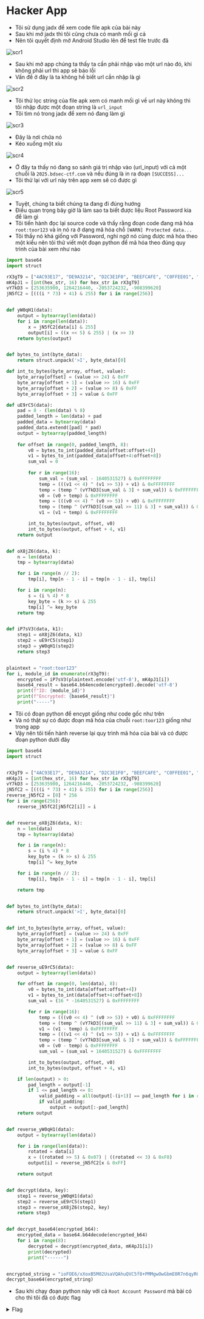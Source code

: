 # Hacker App

- Tôi sử dụng jadx để xem code file apk của bài này
- Sau khi mở jadx thì tôi cũng chưa có manh mối gì cả
- Nên tôi quyết định mở Android Studio lên để test file trước đã

![scr1](./images/scr1.png)
- Sau khi mở app chúng ta thấy ta cần phải nhập vào một url nào đó, khi không phải url thì app sẽ báo lỗi
- Vấn đề ở đây là ta không hề biết url cần nhập là gì

![scr2](./images/scr2.png)
- Tôi thử lọc string của file apk xem có manh mối gì về url này không thì tôi nhập được một đoạn string là `url_input`
- Tôi tìm nó trong jadx để xem nó đang làm gì

![scr3](./images/scr3.png)
- Đây là nơi chứa nó
- Kéo xuống một xíu

![scr4](./images/scr4.png)
- Ở đây ta thấy nó đang so sánh giá trị nhập vào (url_input) với cả một chuỗi là `2025.bdsec-ctf.com` và nếu đúng là in ra đoạn `[SUCCESS]...`
- Tôi thử lại với url này trên app xem sẽ có được gì

![scr5](./images/scr5.png)
- Tuyệt, chúng ta biết chúng ta đang đi đúng hướng
- Điều quan trọng bây giờ là làm sao ta biết được liệu Root Password kia để làm gì
- Tôi tiến hành đọc lại source code và thấy rằng đoạn code đang mã hóa `root:toor123` và in nó ra ở dạng mã hóa chỗ `[WARN] Protected data...`
- Tôi thấy nó khá giống với Password, nghi ngờ nó cùng được mã hóa theo một kiểu nên tôi thử viết một đoạn python để mã hóa theo đúng quy trình của bài xem như nào

``` python
import base64
import struct

rX3gT9 = ["4AC93E17", "DE9A3214", "D2C3E1F0", "BEEFCAFE", "C0FFEE01", "BAADF00D", "CAFEBABE", "8BADF00D"]
mK4pJ1 = [int(hex_str, 16) for hex_str in rX3gT9]
vY7kD3 = [253635900, 1264216440, -2053724232, -908399620]
jN5fC2 = [(((i * 73) + 41) & 255) for i in range(256)]


def yW0qH1(data):
    output = bytearray(len(data))
    for i in range(len(data)):
        x = jN5fC2[data[i] & 255]
        output[i] = ((x << 5) & 255) | (x >> 3)
    return bytes(output)


def bytes_to_int(byte_data):
    return struct.unpack('>I', byte_data)[0]

def int_to_bytes(byte_array, offset, value):
    byte_array[offset] = (value >> 24) & 0xFF
    byte_array[offset + 1] = (value >> 16) & 0xFF
    byte_array[offset + 2] = (value >> 8) & 0xFF
    byte_array[offset + 3] = value & 0xFF

def uE9rC5(data):
    pad = 8 - (len(data) % 8)
    padded_length = len(data) + pad
    padded_data = bytearray(data)
    padded_data.extend([pad] * pad)
    output = bytearray(padded_length)
    
    for offset in range(0, padded_length, 8):
        v0 = bytes_to_int(padded_data[offset:offset+4])
        v1 = bytes_to_int(padded_data[offset+4:offset+8])
        sum_val = 0
        
        for r in range(16):
            sum_val = (sum_val - 1640531527) & 0xFFFFFFFF
            temp = (((v1 << 4) ^ (v1 >> 5)) + v1) & 0xFFFFFFFF
            temp = (temp ^ (vY7kD3[sum_val & 3] + sum_val)) & 0xFFFFFFFF
            v0 = (v0 + temp) & 0xFFFFFFFF
            temp = (((v0 << 4) ^ (v0 >> 5)) + v0) & 0xFFFFFFFF
            temp = (temp ^ (vY7kD3[(sum_val >> 11) & 3] + sum_val)) & 0xFFFFFFFF
            v1 = (v1 + temp) & 0xFFFFFFFF

        int_to_bytes(output, offset, v0)
        int_to_bytes(output, offset + 4, v1)
    return output


def oX8jZ6(data, k):
    n = len(data)
    tmp = bytearray(data)

    for i in range(n // 2):
        tmp[i], tmp[n - 1 - i] = tmp[n - 1 - i], tmp[i]

    for i in range(n):
        s = (i % 4) * 8
        key_byte = (k >> s) & 255
        tmp[i] ^= key_byte
    return tmp


def iP7sV3(data, k1):
    step1 = oX8jZ6(data, k1)
    step2 = uE9rC5(step1)
    step3 = yW0qH1(step2)
    return step3


plaintext = "root:toor123"
for i, module_id in enumerate(rX3gT9):
    encrypted = iP7sV3(plaintext.encode('utf-8'), mK4pJ1[i])
    base64_result = base64.b64encode(encrypted).decode('utf-8')
    print(f"ID: {module_id}")
    print(f"Encrypted: {base64_result}")
    print("-----")
```

- Tôi có đoạn python để encypt giống như code gốc như trên
- Và nó thật sự có được đoạn mã hóa của chuỗi `root:toor123` giống như trong app
- Vậy nên tôi tiến hành reverse lại quy trình mã hóa của bài và có được đoạn python dưới đây

``` python
import base64
import struct


rX3gT9 = ["4AC93E17", "DE9A3214", "D2C3E1F0", "BEEFCAFE", "C0FFEE01", "BAADF00D", "CAFEBABE", "8BADF00D"]
mK4pJ1 = [int(hex_str, 16) for hex_str in rX3gT9]
vY7kD3 = [253635900, 1264216440, -2053724232, -908399620]
jN5fC2 = [(((i * 73) + 41) & 255) for i in range(256)]
reverse_jN5fC2 = [0] * 256
for i in range(256):
    reverse_jN5fC2[jN5fC2[i]] = i


def reverse_oX8jZ6(data, k):
    n = len(data)
    tmp = bytearray(data)

    for i in range(n):
        s = (i % 4) * 8
        key_byte = (k >> s) & 255
        tmp[i] ^= key_byte

    for i in range(n // 2):
        tmp[i], tmp[n - 1 - i] = tmp[n - 1 - i], tmp[i]

    return tmp


def bytes_to_int(byte_data):
    return struct.unpack('>I', byte_data)[0]


def int_to_bytes(byte_array, offset, value):
    byte_array[offset] = (value >> 24) & 0xFF
    byte_array[offset + 1] = (value >> 16) & 0xFF
    byte_array[offset + 2] = (value >> 8) & 0xFF
    byte_array[offset + 3] = value & 0xFF


def reverse_uE9rC5(data):
    output = bytearray(len(data))

    for offset in range(0, len(data), 8):
        v0 = bytes_to_int(data[offset:offset+4])
        v1 = bytes_to_int(data[offset+4:offset+8])
        sum_val = (16 * -1640531527) & 0xFFFFFFFF

        for r in range(16):
            temp = (((v0 << 4) ^ (v0 >> 5)) + v0) & 0xFFFFFFFF
            temp = (temp ^ (vY7kD3[(sum_val >> 11) & 3] + sum_val)) & 0xFFFFFFFF
            v1 = (v1 - temp) & 0xFFFFFFFF
            temp = (((v1 << 4) ^ (v1 >> 5)) + v1) & 0xFFFFFFFF
            temp = (temp ^ (vY7kD3[sum_val & 3] + sum_val)) & 0xFFFFFFFF
            v0 = (v0 - temp) & 0xFFFFFFFF
            sum_val = (sum_val + 1640531527) & 0xFFFFFFFF

        int_to_bytes(output, offset, v0)
        int_to_bytes(output, offset + 4, v1)

    if len(output) > 0:
        pad_length = output[-1]
        if 1 <= pad_length <= 8:
            valid_padding = all(output[-(i+1)] == pad_length for i in range(pad_length))
            if valid_padding:
                output = output[:-pad_length]
    return output


def reverse_yW0qH1(data):
    output = bytearray(len(data))

    for i in range(len(data)):
        rotated = data[i]
        x = ((rotated >> 5) & 0x07) | ((rotated << 3) & 0xF8)
        output[i] = reverse_jN5fC2[x & 0xFF]

    return output


def decrypt(data, key):
    step1 = reverse_yW0qH1(data)
    step2 = reverse_uE9rC5(step1)
    step3 = reverse_oX8jZ6(step2, key)
    return step3


def decrypt_base64(encrypted_b64):
    encrypted_data = base64.b64decode(encrypted_b64)
    for i in range(8):
        decrypted = decrypt(encrypted_data, mK4pJ1[i])
        print(decrypted)
        print("------")


encrypted_string = "ioFOE6/xXoxB5M02UsaVQAhuQVC5f8+PMMgwOwGbmE0R7n6qyRQ9qwCzCgDVYWc6"
decrypt_base64(encrypted_string)
```

- Sau khi chạy đoạn python này với cả `Root Account Password` mà bài có cho thì tôi đã có được flag

<details>
<summary style="cursor: pointer">Flag</summary>

```
BDSEC{h4cK3r_aPP_t0_HACK_THE_PLANET_bdSECctf}
```
</details>
